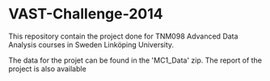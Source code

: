 # VAST-Challenge-2014
This repository contain the project done for TNM098 Advanced Data Analysis courses in Sweden Linköping University.

The data for the projet can be found in the 'MC1_Data' zip.
The report of the project is also available
